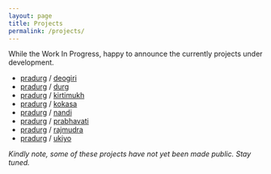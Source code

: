 ```yaml
---
layout: page
title: Projects
permalink: /projects/
---
```


While the Work In Progress, happy to announce the currently projects under development.

* [pradurg][pradurg-org] / [deogiri][pradurg-deogiri]
* [pradurg][pradurg-org] / [durg][pradurg-durg]
* [pradurg][pradurg-org] / [kirtimukh][pradurg-kirtimukh]
* [pradurg][pradurg-org] / [kokasa][pradurg-kokasa]
* [pradurg][pradurg-org] / [nandi][pradurg-nandi]
* [pradurg][pradurg-org] / [prabhavati][pradurg-prabhavati]
* [pradurg][pradurg-org] / [rajmudra][pradurg-rajmudra]
* [pradurg][pradurg-org] / [ukiyo][pradurg-ukiyo]

_Kindly note, some of these projects have not yet been made public. Stay tuned._

[pradurg-org]: https://github.com/pradurg
[pradurg-deogiri]: https://github.com/pradurg/deogiri
[pradurg-durg]: https://github.com/pradurg/durg
[pradurg-kirtimukh]: https://github.com/pradurg/kirtimukh
[pradurg-kokasa]: https://github.com/pradurg/kokasa
[pradurg-nandi]: https://github.com/pradurg/nandi
[pradurg-prabhavati]: https://github.com/pradurg/prabhavati
[pradurg-rajmudra]: https://github.com/pradurg/rajmudra
[pradurg-ukiyo]: https://github.com/pradurg/ukiyo